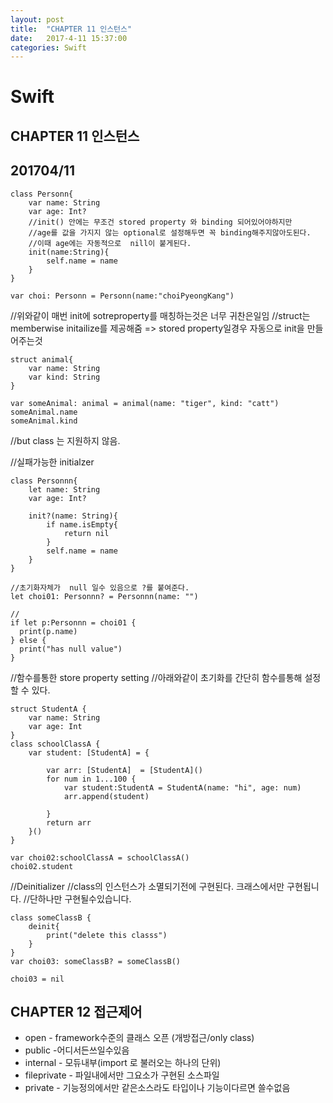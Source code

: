 ```yaml
---
layout: post
title:  "CHAPTER 11 인스턴스"
date:   2017-4-11 15:37:00
categories: Swift
---
```


Swift 
========




CHAPTER 11 인스턴스
---
201704/11
---

~~~
class Personn{
    var name: String
    var age: Int?
    //init() 안에는 무조건 stored property 와 binding 되어있어야하지만
    //age를 값을 가지지 않는 optional로 설정해두면 꼭 binding해주지않아도된다.
    //이때 age에는 자동적으로  nill이 붙게된다.
    init(name:String){
        self.name = name
    }
}

var choi: Personn = Personn(name:"choiPyeongKang")
~~~

//위와같이 매번 init에 sotreproperty를 매칭하는것은 너무 귀찬은일임
//struct는 memberwise initailize를 제공해줌 => stored property일경우 자동으로 init을 만들어주는것

~~~
struct animal{
    var name: String
    var kind: String
}

var someAnimal: animal = animal(name: "tiger", kind: "catt")
someAnimal.name
someAnimal.kind
~~~

//but class 는 지원하지 않음.


//실패가능한 initialzer

~~~
class Personnn{
    let name: String
    var age: Int?
    
    init?(name: String){
        if name.isEmpty{
            return nil
        }
        self.name = name
    }
}

//초기화자체가  null 일수 있음으로 ?를 붙여준다.
let choi01: Personnn? = Personnn(name: "")

//
if let p:Personnn = choi01 {
  print(p.name)
} else {
  print("has null value")
}
~~~

//함수를통한 store property setting
//아래와같이 초기화를 간단히 함수를통해 설정 할 수 있다.

~~~
struct StudentA {
    var name: String
    var age: Int
}
class schoolClassA {
    var student: [StudentA] = {
        
        var arr: [StudentA]  = [StudentA]()
        for num in 1...100 {
            var student:StudentA = StudentA(name: "hi", age: num)
            arr.append(student)
            
        }
        return arr
    }()
}

var choi02:schoolClassA = schoolClassA()
choi02.student
~~~


//Deinitializer
//class의 인스턴스가 소멸되기전에 구현된다. 크래스에서만 구현됩니다. 
//단하나만 구현될수있습니다.

~~~
class someClassB {
    deinit{
        print("delete this classs")
    }
}
var choi03: someClassB? = someClassB()

choi03 = nil
~~~


CHAPTER 12 접근제어
---
* open - framework수준의 클래스 오픈 (개방접근/only class)
* public -어디서든쓰일수있음
* internal - 모듀내부(import 로 불러오는 하나의 단위)
* fileprivate - 파일내에서만 그요소가 구현된 소스파일
* private - 기능정의에서만 같은소스라도 타입이나 기능이다르면 쓸수없음
